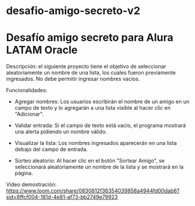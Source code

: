 # desafio-amigo-secreto-v2
<h1>Desafío amigo secreto para Alura LATAM Oracle</h1>

Descripción: el siguiente proyecto tiene el objetivo de seleccionar aleatoriamente un nombre de una lista, los cuales fueron previamente ingresados. No debe permitir ingresar nombres vacíos.

Funcionalidades:
- Agregar nombres: Los usuarios escribirán el nombre de un amigo en un campo de texto y lo agregarán a una lista visible al hacer clic en "Adicionar".

- Validar entrada: Si el campo de texto está vacío, el programa mostrará una alerta pidiendo un nombre válido.

- Visualizar la lista: Los nombres ingresados aparecerán en una lista debajo del campo de entrada.

- Sorteo aleatorio: Al hacer clic en el botón "Sortear Amigo", se seleccionará aleatoriamente un nombre de la lista y se mostrará en la página.

Vídeo demostración: https://www.loom.com/share/0830812f36354039858a4944fd00dab6?sid=8ffcf004-181d-4e81-af73-bb2749e79923
